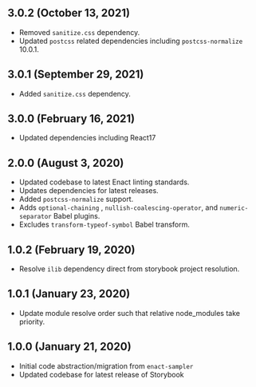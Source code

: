 ## 3.0.2 (October 13, 2021)

* Removed `sanitize.css` dependency.
* Updated `postcss` related dependencies including `postcss-normalize` 10.0.1.

## 3.0.1 (September 29, 2021)

* Added `sanitize.css` dependency.

## 3.0.0 (February 16, 2021)

* Updated dependencies including React17

## 2.0.0 (August 3, 2020)

* Updated codebase to latest Enact linting standards.
* Updates dependencies for latest releases.
* Added `postcss-normalize` support.
* Adds `optional-chaining` , `nullish-coalescing-operator`, and `numeric-separator` Babel plugins.
* Excludes `transform-typeof-symbol` Babel transform.

## 1.0.2 (February 19, 2020)

* Resolve `ilib` dependency direct from storybook project resolution.

## 1.0.1 (January 23, 2020)

* Update module resolve order such that relative node_modules take priority.

## 1.0.0 (January 21, 2020)

* Initial code abstraction/migration from `enact-sampler`
* Updated codebase for latest release of Storybook
